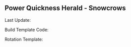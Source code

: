 ## Power Quickness Herald - Snowcrows
Last Update: 

Build Template Code: ` `

Rotation Template: ` `